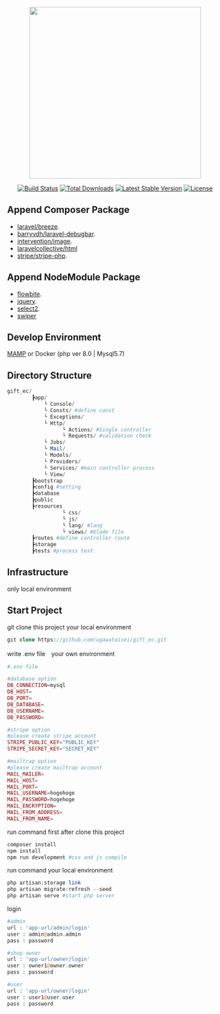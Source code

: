 <p align="center"><a href="https://laravel.com" target="_blank"><img src="https://raw.githubusercontent.com/laravel/art/master/logo-lockup/5%20SVG/2%20CMYK/1%20Full%20Color/laravel-logolockup-cmyk-red.svg" width="400"></a></p>

<p align="center">
<a href="https://travis-ci.org/laravel/framework"><img src="https://travis-ci.org/laravel/framework.svg" alt="Build Status"></a>
<a href="https://packagist.org/packages/laravel/framework"><img src="https://img.shields.io/packagist/dt/laravel/framework" alt="Total Downloads"></a>
<a href="https://packagist.org/packages/laravel/framework"><img src="https://img.shields.io/packagist/v/laravel/framework" alt="Latest Stable Version"></a>
<a href="https://packagist.org/packages/laravel/framework"><img src="https://img.shields.io/packagist/l/laravel/framework" alt="License"></a>
</p>

## Append Composer Package

- [laravel/breeze](https://readouble.com/laravel/9.x/ja/starter-kits.html).
- [barryvdh/laravel-debugbar](https://github.com/barryvdh/laravel-debugbar).
- [intervention/image](https://image.intervention.io/v2).
- [laravelcollective/html](https://laravelcollective.com/) 
- [stripe/stripe-php](https://stripe.com/jp).

## Append NodeModule Package

- [flowbite](https://flowbite.com/docs/getting-started/introduction/).
- [jquery](https://jquery.com/).
- [select2](https://select2.org/).
- [swiper](https://swiperjs.com/)

## Develop Environment

[MAMP](https://www.mamp.info/en/downloads/) or Docker (php ver 8.0 | Mysql5.7)

## Directory Structure

```php
gift_ec/
        ┣app/
            └ Console/
            └ Consts/ #define const
            └ Exceptions/
            └ Http/
                  └ Actions/ #Single controller
                  └ Requests/ #validation check
            └ Jobs/
            └ Mail/
            └ Models/
            └ Providers/
            └ Services/ #main controller process
            └ View/
        ┣bootstrap
        ┣config #setting
        ┣database
        ┣public
        ┣resources
                  └ css/
                  └ js/ 
                  └ lang/ #lang
                  └ views/ #blade file      
        ┣routes #define controller route
        ┣storage
        ┣tests #process test
```

##  Infrastructure

only local environment

## Start Project

git clone this project your local environment

```php
git clone https://github.com/ugawataisei/gift_ec.git
```

write .env file　your own environment 
```php
#.env file

#database option
DB_CONNECTION=mysql
DB_HOST=
DB_PORT=
DB_DATABASE=
DB_USERNAME=
DB_PASSWORD=

#stripe option
#please create stripe account
STRIPE_PUBLIC_KEY="PUBLIC_KEY"
STRIPE_SECRET_KEY="SECRET_KEY"

#mailtrap option
#please create mailtrap account 
MAIL_MAILER=
MAIL_HOST=
MAIL_PORT=
MAIL_USERNAME=hogehoge
MAIL_PASSWORD=hogehoge
MAIL_ENCRYPTION=
MAIL_FROM_ADDRESS=
MAIL_FROM_NAME=
```

run command first after clone this project

```php
composer install
npm install 
npm run development #css and js compile
```

run command your local environment
```php
php artisan:storage link
php artisan migrate:refresh --seed
php artisan serve #start php server
```

login 

```php
#admin
url : 'app-url/admin/login'
user : admin@admin.admin
pass : password

#shop owner
url : 'app-url/owner/login'
user : owner1@owner.owner
pass : password

#user
url : 'app-url/owner/login'
user : user1@user.user
pass : password
```
